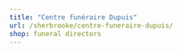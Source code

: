 ```yaml
---
title: "Centre funéraire Dupuis"
url: /sherbrooke/centre-funeraire-dupuis/
shop: funeral directors
---
```

